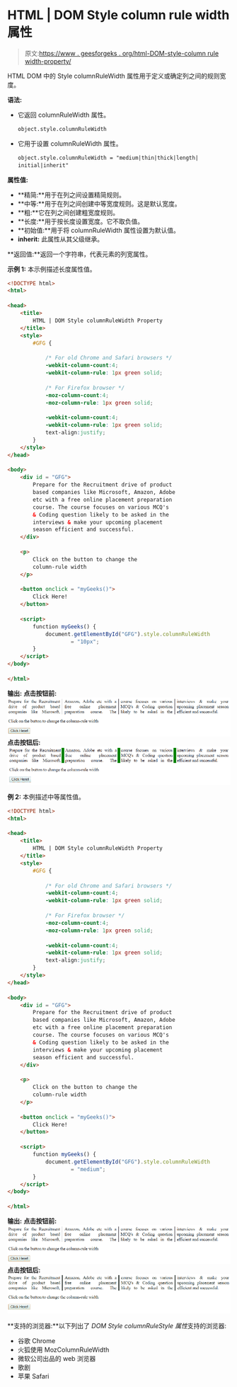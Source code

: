 # HTML | DOM Style column rule width 属性

> 原文:[https://www . geesforgeks . org/html-DOM-style-column rule width-property/](https://www.geeksforgeeks.org/html-dom-style-columnrulewidth-property/)

HTML DOM 中的 Style columnRuleWidth 属性用于定义或确定列之间的规则宽度。

**语法:**

*   它返回 columnRuleWidth 属性。

    ```html
    object.style.columnRuleWidth
    ```

*   它用于设置 columnRuleWidth 属性。

    ```html
    object.style.columnRuleWidth = "medium|thin|thick|length|
    initial|inherit"
    ```

**属性值:**

*   **精简:**用于在列之间设置精简规则。
*   **中等:**用于在列之间创建中等宽度规则。这是默认宽度。
*   **粗:**它在列之间创建粗宽度规则。
*   **长度:**用于按长度设置宽度。它不取负值。
*   **初始值:**用于将 columnRuleWidth 属性设置为默认值。
*   **inherit:** 此属性从其父级继承。

**返回值:**返回一个字符串，代表元素的列宽属性。

**示例 1:** 本示例描述长度属性值。

```html
<!DOCTYPE html>
<html>

<head>
    <title>
        HTML | DOM Style columnRuleWidth Property
    </title>
    <style>
        #GFG {

            /* For old Chrome and Safari browsers */
            -webkit-column-count:4;
            -webkit-column-rule: 1px green solid;

            /* For Firefox browser */
            -moz-column-count:4;
            -moz-column-rule: 1px green solid;

            -webkit-column-count:4;
            -webkit-column-rule: 1px green solid;
            text-align:justify;
        }
    </style>
</head>

<body>
    <div id = "GFG">
        Prepare for the Recruitment drive of product 
        based companies like Microsoft, Amazon, Adobe 
        etc with a free online placement preparation 
        course. The course focuses on various MCQ's  
        & Coding question likely to be asked in the  
        interviews & make your upcoming placement 
        season efficient and successful. 
    </div>

    <p>
        Click on the button to change the
        column-rule width
    </p>

    <button onclick = "myGeeks()">
        Click Here!
    </button>

    <script>
        function myGeeks() {
            document.getElementById("GFG").style.columnRuleWidth
                    = "10px";
        }
    </script>
</body>

</html>                                
```

**输出:**
**点击按钮前:**
![](img/908a894956705277e94e1e3cb4b24edb.png)
**点击按钮后:**
![](img/2a2eb9db31e716cb771bcc79b7f0b57b.png)

**例 2:** 本例描述中等属性值。

```html
<!DOCTYPE html>
<html>

<head>
    <title>
        HTML | DOM Style columnRuleWidth Property
    </title>
    <style>
        #GFG {

            /* For old Chrome and Safari browsers */
            -webkit-column-count:4;
            -webkit-column-rule: 1px green solid;

            /* For Firefox browser */
            -moz-column-count:4;
            -moz-column-rule: 1px green solid;

            -webkit-column-count:4;
            -webkit-column-rule: 1px green solid;
            text-align:justify;
        }
    </style>
</head>

<body>
    <div id = "GFG">
        Prepare for the Recruitment drive of product 
        based companies like Microsoft, Amazon, Adobe 
        etc with a free online placement preparation 
        course. The course focuses on various MCQ's  
        & Coding question likely to be asked in the  
        interviews & make your upcoming placement 
        season efficient and successful. 
    </div>

    <p>
        Click on the button to change the
        column-rule width
    </p>

    <button onclick = "myGeeks()">
        Click Here!
    </button>

    <script>
        function myGeeks() {
            document.getElementById("GFG").style.columnRuleWidth
                    = "medium";
        }
    </script>
</body>

</html>                    
```

**输出:**
**点击按钮前:**
![](img/908a894956705277e94e1e3cb4b24edb.png)
**点击按钮后:**
![](img/b635c79ceb725abda7c48be6e41bbfb3.png)

**支持的浏览器:**以下列出了 *DOM Style columnRuleStyle 属性*支持的浏览器:

*   谷歌 Chrome
*   火狐使用 MozColumnRuleWidth
*   微软公司出品的 web 浏览器
*   歌剧
*   苹果 Safari